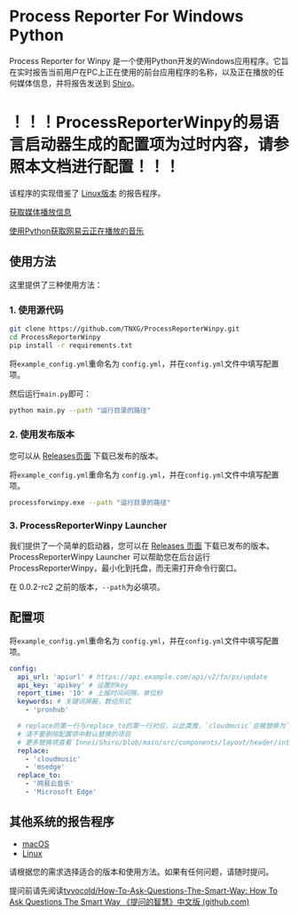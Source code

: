 # Process Reporter For Windows Python

Process Reporter for Winpy 是一个使用Python开发的Windows应用程序。它旨在实时报告当前用户在PC上正在使用的前台应用程序的名称，以及正在播放的任何媒体信息，并将报告发送到 [Shiro](https://github.com/Innei/Shiro)。

# **！！！ProcessReporterWinpy的易语言启动器生成的配置项为过时内容，请参照本文档进行配置！！！**

该程序的实现借鉴了 [Linux版本](https://github.com/ttimochan/processforlinux) 的报告程序。

[获取媒体播放信息](https://stackoverflow.com/questions/65011660/how-can-i-get-the-title-of-the-currently-playing-media-in-windows-10-with-python)

[使用Python获取网易云正在播放的音乐](https://egg.moe/2020/07/get-netease-cloudmusic-playing/)

## 使用方法

这里提供了三种使用方法：

### 1. 使用源代码

```bash
git clone https://github.com/TNXG/ProcessReporterWinpy.git
cd ProcessReporterWinpy
pip install -r requirements.txt
```

将`example_config.yml`重命名为 `config.yml`，并在`config.yml`文件中填写配置项。

然后运行`main.py`即可：

```bash
python main.py --path "运行目录的路径"
```

### 2. 使用发布版本

您可以从 [Releases页面](https://github.com/TNXG/ProcessReporterWinpy/releases) 下载已发布的版本。

将`example_config.yml`重命名为 `config.yml`，并在`config.yml`文件中填写配置项。

```bash
processforwinpy.exe --path "运行目录的路径"
```

### 3. ProcessReporterWinpy Launcher

我们提供了一个简单的启动器，您可以在 [Releases 页面](https://github.com/TNXG/ProcessReporterWinpy/releases) 下载已发布的版本。
ProcessReporterWinpy Launcher 可以帮助您在后台运行 ProcessReporterWinpy，最小化到托盘，而无需打开命令行窗口。

在 0.0.2-rc2 之前的版本，`--path`为必填项。

## 配置项

将`example_config.yml`重命名为 `config.yml`，并在`config.yml`文件中填写配置项。

```yaml
config:
  api_url: 'apiurl' # https://api.example.com/api/v2/fn/ps/update
  api_key: 'apikey' # 设置的key
  report_time: '10' # 上报时间间隔，单位秒
  keywords: # 关键词屏蔽，数组形式
    - 'pronhub'

  # replace的第一行与replace_to的第一行对应，以此类推，`cloudmusic`会被替换为`网易云音乐`，`msedge`会被替换为`Microsoft Edge`
  # 请不要删除配置项中默认替换的项目
  # 更多替换项查看`Innei/Shiro/blob/main/src/components/layout/header/internal/Activity.tsx`
  replace:
    - 'cloudmusic'
    - 'msedge'
  replace_to:
    - '网易云音乐'
    - 'Microsoft Edge'
```

## 其他系统的报告程序

- [macOS](https://github.com/mx-space/ProcessReporterMac)
- [Linux](https://github.com/ttimochan/processforlinux)

请根据您的需求选择适合的版本和使用方法。如果有任何问题，请随时提问。

提问前请先阅读[tvvocold/How-To-Ask-Questions-The-Smart-Way: How To Ask Questions The Smart Way 《提问的智慧》中文版 (github.com)](https://github.com/tvvocold/How-To-Ask-Questions-The-Smart-Way)
